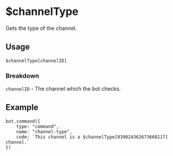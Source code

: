 # $channelType
Gets the type of the channel.

## Usage
```$channelType[channelID]```

### Breakdown
`channelID` - The channel which the bot checks.

## Example
```
bot.command({
    type: "command",
    name: "channel-type",
    code: `This channel is a $channelType[839024362673668117] channel.`
})
````

